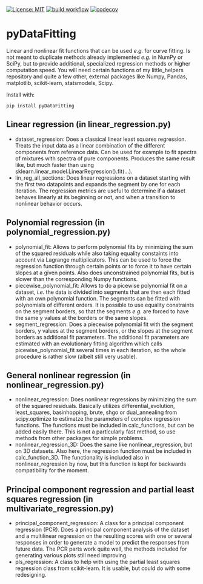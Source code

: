 [![License: MIT](https://img.shields.io/badge/License-MIT-blue.svg)](https://opensource.org/licenses/MIT)
[![build workflow](https://github.com/AlexanderSouthan/pyDataFitting/actions/workflows/main.yml/badge.svg)](https://github.com/AlexanderSouthan/pyDataFitting/actions/workflows/main.yml)
[![codecov](https://codecov.io/gh/AlexanderSouthan/pyDataFitting/branch/master/graph/badge.svg?token=NYWF752QP0)](https://codecov.io/gh/AlexanderSouthan/pyDataFitting)

# pyDataFitting
Linear and nonlinear fit functions that can be used *e.g.* for curve fitting.
Is not meant to duplicate methods already implemented *e.g.* in NumPy or SciPy,
but to provide additional, specialized regression methods or higher computation
speed. You will need certain functions of my little_helpers repository and
quite a few other, external packages like Numpy, Pandas, matplotlib,
scikit-learn, statsmodels, Scipy.

Install with:
```
pip install pyDataFitting
```

## Linear regression (in linear_regression.py)
* dataset_regression: Does a classical linear least squares regression. Treats
the input data as a linear combination of the different components from
reference data. Can be used for example to fit spectra of mixtures with spectra
of pure components. Produces the same result like, but much faster than using
sklearn.linear_model.LinearRegression().fit(...).
* lin_reg_all_sections: Does linear regressions on a dataset starting with the
first two datapoints and expands the segment by one for each iteration. The
regression metrics are useful to determine if a dataset behaves linearly at its
beginning or not, and when a transition to nonlinear behavior occurs.

## Polynomial regression (in polynomial_regression.py)
* polynomial_fit: Allows to perform polynomial fits by minimizing the sum of
the squared residuals while also taking equality constaints into account via
Lagrange multiplicators. This can be used to force the regression function
through certain points or to force it to have certain slopes at a given points.
Also does unconstrained polynomial fits, but is slower than the corresponding
Numpy functions.
* piecewise_polynomial_fit: Allows to do a picewise polynomial fit on a dataset,
*i.e.* the data is divided into segments that are then each fitted with an own
polynomial function. The segments can be fitted with polynomials of different
orders. It is possible to use equality constraints on the segment borders, so
that the segments *e.g.* are forced to have the same y values at the borders or
the same slopes.
* segment_regression: Does a piecewise polynomial fit with the segment borders,
y values at the segment borders, or the slopes at the segment borders as
additional fit parameters. The additional fit parameters are estimated with an
evolutionary fitting algorithm which calls picewise_polynomial_fit several
times in each iteration, so the whole procedure is rather slow (albeit still
very usable).

## General nonlinear regression (in nonlinear_regression.py)
* nonlinear_regression: Does nonlinear regressions by minimizing the sum of the
squared residuals. Basically utilizes differential_evolution, least_squares,
basinhopping, brute, shgo or dual_annealing from scipy.optimize to estimatze
the parameters of complex regression functions. The functions must be included
in calc_functions, but can be added easily there. This is not a particularly
fast method, so use methods from other packages for simple problems.
* nonlinear_regression_3D: Does the same like nonlinear_regression, but on 3D
datasets. Also here, the regression function must be included in
calc_function_3D. The functionality is included also in nonlinear_regression by
now, but this function is kept for backwards compatibility for the moment.

## Principal component regression and partial least squares regression (in multivariate_regression.py)
* principal_component_regression: A class for a principal component regression
(PCR). Does a principal component analysis of the dataset and a multilinear
regression on the resulting scores with one or several responses in order to
generate a model to predict the responses from future data. The PCR parts work
quite well, the methods included for generating various plots still need
improving.
* pls_regression: A class to help with using the partial least squares
regression class from scikit-learn. It is usable, but could do with some
redesigning.
